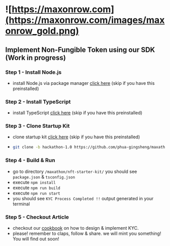 # ![https://maxonrow.com](https://maxonrow.com/images/maxonrow_gold.png)

## Implement Non-Fungible Token using our SDK (Work in progress)

### Step 1 - Install Node.js

- install Node.js via package manager [click here](https://nodejs.org/en/download/package-manager/) (skip if you have this preinstalled)

### Step 2 - Install TypeScript

- install TypeScript [click here](https://www.typescriptlang.org/index.html#download-links) (skip if you have this preinstalled)

### Step 3 - Clone Startup Kit

- clone startup kit [click here](https://github.com/phua-gingsheng/maxathon/tree/hackathon-1.0) (skip if you have this preinstalled)

- ```sh
  git clone -b hackathon-1.0 https://github.com/phua-gingsheng/maxathon.git
  ```

### Step 4 - Build & Run

- go to directory `/maxathon/nft-starter-kit/` you should see `package.json` & `tsconfig.json`
- execute `npm install`
- execute `npm run build`
- execute `npm run start`
- you should see `KYC Process Completed !!` output generated in your terminal

### Step 5 - Checkout Article

- checkout our [cookbook](https://medium.com/) on how to design & implement KYC.
- please! remember to claps, follow & share. we will mint you something! You will find out soon!
